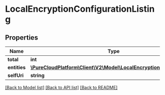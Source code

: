 # LocalEncryptionConfigurationListing

## Properties
Name | Type | Description | Notes
------------ | ------------- | ------------- | -------------
**total** | **int** |  | [optional] 
**entities** | [**\PureCloudPlatform\Client\V2\Model\LocalEncryptionConfiguration[]**](LocalEncryptionConfiguration.md) |  | [optional] 
**selfUri** | **string** |  | [optional] 

[[Back to Model list]](../README.md#documentation-for-models) [[Back to API list]](../README.md#documentation-for-api-endpoints) [[Back to README]](../README.md)


